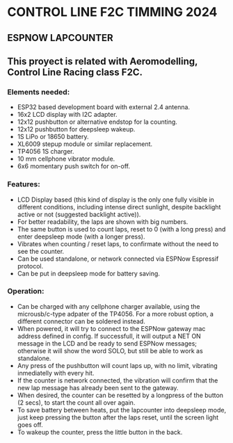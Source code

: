 # CONTROL LINE F2C TIMMING 2024
## ESPNOW LAPCOUNTER

## This proyect is related with Aeromodelling, Control Line Racing class F2C.

### Elements needed:
- ESP32 based development board with external 2.4 antenna.
- 16x2 LCD display with I2C adapter.
- 12x12 pushbutton or alternative endstop for la counting.
- 12x12 pushbutton for deepsleep wakeup.
- 1S LiPo or 18650 battery.
- XL6009 stepup module or similar replacement.
- TP4056 1S charger.
- 10 mm cellphone vibrator module.
- 6x6 momentary push switch for on-off.

### Features:
- LCD Display based (this kind of display is the only one fully visible in different conditions, including intense direct sunlight, despite backlight active or not (suggested backlight active)).
- For better readability, the laps are shown with big numbers.
- The same button is used to count laps, reset to 0 (with a long press) and enter deepsleep mode (with a longer press).
- Vibrates when counting / reset laps, to confirmate without the need to see the counter.
- Can be used standalone, or network connected via ESPNow Espressif protocol.
- Can be put in deepsleep mode for battery saving.

### Operation:
- Can be charged with any cellphone charger available, using the microusb/c-type adpater of the TP4056. For a more robust option, a different connector can be soldered instead.
- When powered, it will try to connect to the ESPNow gateway mac address defined in config. If successfull, it will output a NET ON message in the LCD and be ready to send ESPNow messages; otherwise it will show the word SOLO, but still be able to work as standalone.
- Any press of the pushbutton will count laps up, with no limit, vibrating inmediatelly with every hit.
- If the counter is network connected, the vibration will confirm that the new lap message has already been sent to the gateway.
- When desired, the counter can be resetted by a longpress of the button (2 secs), to start the count all over again.
- To save battery between heats, put the lapcounter into deepsleep mode, just keep pressing the button after the laps reset, until the screen light goes off.
- To wakeup the counter, press the little button in the back.